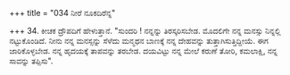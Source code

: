 +++
title = "034 ನೀರೆ ನೂಕದಿರೆನ್ನ"

+++
34. ಕೀಚಕ ದ್ರೌಪದಿಗೆ ಹೇಳುತ್ತಾನೆ. "ಸುಂದರಿ ! ನನ್ನನ್ನು ತಿರಸ್ಕರಿಸಬೇಡ. ಮೊದಲಿಗೇ ನನ್ನ ಮನಸ್ಸು ನಿನ್ನಲ್ಲಿ ನಟ್ಟುಕೊಂಡಿದೆ. ನೀನು ನನ್ನ ಮನಸ್ಸನ್ನು ಸೆಳೆದು ಮನ್ಮಥನ ಬಾಣಕ್ಕೆ ನನ್ನ ದೇಹವನ್ನು ತುತ್ತಾಗಿಸುತ್ತಿದ್ದೀಯೆ. ಈಗ ಜಾರಿಕೊಳ್ಳಬೇಡ. ನನ್ನ ಹೃದಯಕ್ಕೆ ತಾಪವನ್ನು ತರಬೇಡ. ದಯವಿಟ್ಟು ನನ್ನ ಮೇಲೆ ಕರುಣೆ ತೋರಿ, ಕಮಲಾಕ್ಷಿ, ನನ್ನ ಸಾವನ್ನು ತಪ್ಪಿಸು".